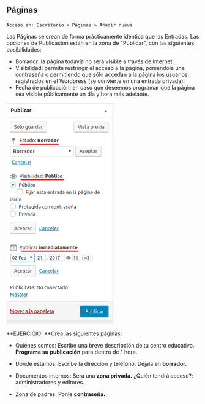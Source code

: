 ## Páginas

```
Acceso en: Escritorio > Páginas > Añadir nueva
```

Las Páginas se crean de forma prácticamente idéntica que las Entradas. Las opciones de Publicación están en la zona de "Publicar", con las siguientes posibilidades:

* Borrador: la página todavía no será visible a través de Internet.
* Visibilidad: permite restringir el acceso a la página, poniéndole una contraseña o permitiendo que sólo accedan a la página los usuarios registrados en el Wordpress \(se convierte en una entrada privada\).
* Fecha de publicación: en caso que deseemos programar que la página sea visible públicamente un día y hora más adelante.

![](/assets/publicar.png)

**EJERCICIO: **Crea las siguientes páginas:

* Quiénes somos: Escribe una breve descripción de tu centro educativo. **Programa su publicación** para dentro de 1 hora.

* Dónde estamos: Escribe la dirección y teléfono. Déjala en **borrador.**

* Documentos internos: Será una **zona privada.** ¿Quién tendrá acceso?: administradores y editores.

* Zona de padres: Ponle **contraseña.**



